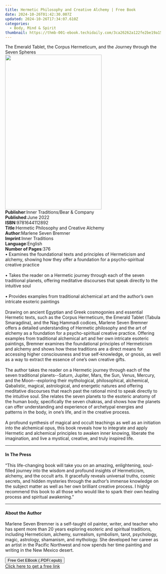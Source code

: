 ```yaml
---
title: Hermetic Philosophy and Creative Alchemy | Free Book
date: 2024-10-26T01:42:30.007Z
updated: 2024-10-26T17:34:07.610Z
categories:
  - Body, Mind & Spirit
thumbnail: https://thmb-001-ebook.techidaily.com/3ca26262a122fe2be19a15b742ce5b25b3afb1d6f9ca44a4bca433a429845758.jpg
---
```

<main id="book-container">
  <div class="flex flex-col">
    <div class="book-brief flex-1 py-6 px-4 sm:p-6 md:py-10 md:px-8">
      <!-- brief-->
      <div class="book-brief-main">
        The Emerald Tablet, the Corpus Hermeticum, and the Journey through the
        Seven Spheres
      </div>
    </div>
    <div
      class="book-meta-info flex-1 grid gap-4 col-start-1 col-end-3 row-start-1 sm:mb-6 sm:grid-cols-4 lg:gap-6 lg:col-start-2 lg:row-end-6 lg:row-span-6 lg:mb-0"
    >
      <div
        class="book-meta-info-left place-content-center mt-4 p-4 text-sm leading-6 col-start-2 col-span-2 dark:text-slate-400"
      >
        <img
          class="w-full h-500 object-cover rounded-lg sm:h-255 sm:col-span-2 lg:col-span-full"
          src="https://img-001-ebook.techidaily.com/410c867e598ff8fb6a6d79cbb1aa383e5efd460414626fe3e48fff78d2771f38.jpg"
          alt=""
          width="312"
          height="500"
        />
      </div>
      <div
        class="book-meta-info-right mt-2 col-start-1 row-start-2 col-span-3 self-center"
      >
        <!-- meta data  -->
        <div class="flex flex-col px-4 md:px-8">
          <div class="flex-1">
            <strong>Publisher</strong>:<span class="px-2"
              >Inner Traditions/Bear &amp; Company</span
            >
          </div>
          <div class="flex-1">
            <strong>Published</strong>:<span class="px-2">June 2022</span>
          </div>
          <div class="flex-1">
            <strong>ISBN</strong>:<span class="px-2">9781644112892</span>
          </div>
          <div class="flex-1">
            <strong>Title</strong>:<span class="px-2"
              >Hermetic Philosophy and Creative Alchemy</span
            >
          </div>
          <div class="flex-1">
            <strong>Author</strong>:<span class="px-2"
              >Marlene Seven Bremner</span
            >
          </div>
          <div class="flex-1">
            <strong>Imprint</strong>:<span class="px-2">Inner Traditions</span>
          </div>
          <div class="flex-1">
            <strong>Language</strong>:<span class="px-2">English</span>
          </div>
          <div class="flex-1">
            <strong>Number of Pages</strong>:<span class="px-2">376</span>
          </div>
        </div>
      </div>
    </div>
    <div class="book-description flex-1 py-6 px-4 sm:p-6 md:py-10 md:px-8">
      <div class="book-description-main">
        <div accordion-content="" id="description">
          • Examines the foundational texts and principles of Hermeticism and
          alchemy, showing how they offer a foundation for a psycho-spiritual
          creative practice <br /><br />• Takes the reader on a Hermetic journey
          through each of the seven traditional planets, offering meditative
          discourses that speak directly to the intuitive soul <br /><br />•
          Provides examples from traditional alchemical art and the author’s own
          intricate esoteric paintings <br /><br />Drawing on ancient Egyptian
          and Greek cosmogonies and essential Hermetic texts, such as the Corpus
          Hermeticum, the Emerald Tablet (Tabula Smaragdina), and the Nag
          Hammadi codices, Marlene Seven Bremner offers a detailed understanding
          of Hermetic philosophy and the art of alchemy as a foundation for a
          psycho-spiritual creative practice. Offering examples from traditional
          alchemical art and her own intricate esoteric paintings, Bremner
          examines the foundational principles of Hermeticism and alchemy and
          shows how these traditions are a direct means for accessing higher
          consciousness and true self-knowledge, or gnosis, as well as a way to
          extract the essence of one’s own creative gifts. <br /><br />The
          author takes the reader on a Hermetic journey through each of the
          seven traditional planets--Saturn, Jupiter, Mars, the Sun, Venus,
          Mercury, and the Moon--exploring their mythological, philosophical,
          alchemical, Qabalistic, magical, astrological, and energetic natures
          and offering meditative discourses that reach past the rational mind
          to speak directly to the intuitive soul. She relates the seven planets
          to the esoteric anatomy of the human body, specifically the seven
          chakras, and shows how the planets can offer understanding and
          experience of archetypal energies and patterns in the body, in one’s
          life, and in the creative process. <br /><br />A profound synthesis of
          magical and occult teachings as well as an initiation into the
          alchemical opus, this book reveals how to integrate and apply Hermetic
          and alchemical principles to awaken inner knowing, liberate the
          imagination, and live a mystical, creative, and truly inspired life.
        </div>
        <div class="accordion-fader"></div>
      </div>
    </div>
    <div class="book-excerpts flex-1 py-6 px-4 sm:p-6 md:py-10 md:px-8">
      <!-- excerpts-->
      <div class="book-excerpts-main">
        <hr />
        <h4 class="placeholder placeholder-heading">
          <span>In The Press</span>
        </h4>
        <p>
          “This life-changing book will take you on an amazing, enlightening,
          soul-filled journey into the wisdom and profound insights of
          Hermeticism, alchemy, and the occult arts. It gracefully reveals
          universal truths, cosmic secrets, and hidden mysteries through the
          author’s immense knowledge on the subject matter as well as her own
          brilliant creative process. I highly recommend this book to all those
          who would like to spark their own healing process and spiritual
          awakening.”
        </p>
      </div>
    </div>
    <div class="book-about-author flex-1 py-6 px-4 sm:p-6 md:py-10 md:px-8">
      <!-- about author-->
      <div class="book-main-author-main">
        <hr />
        <h4 class="placeholder placeholder-heading">
          <span>About the Author</span>
        </h4>
        <p>
          Marlene Seven Bremner is a self-taught oil painter, writer, and
          teacher who has spent more than 20 years exploring esoteric and
          spiritual traditions, including Hermeticism, alchemy, surrealism,
          symbolism, tarot, psychology, magic, astrology, shamanism, and
          mythology. She developed her career as an artist in the Pacific
          Northwest and now spends her time painting and writing in the New
          Mexico desert.
        </p>
      </div>
    </div>
    <div class="book-free-get flex-1 py-6 px-4 sm:p-6 md:py-10 md:px-8">
      <button
        id="btn-free-get"
        class="bg-blue-500 hover:bg-blue-700 text-white font-bold py-2 px-4 rounded"
      >
        Free Get EBook (.PDF/.epub)
      </button>
      <div id="countdown-display" class="px-2 text-lg mt-2"></div>
      <a
        id="free-link"
        class="hidden bg-blue-500 hover:bg-blue-700 text-white font-bold py-2 px-4 rounded"
        href="https://www.ebooks.com/en-us/book/210410924/hermetic-philosophy-and-creative-alchemy/marlene-seven-bremner/"
        target="_blank"
        >Click here to get a free link</a
      >
    </div>
    <script>
      let countdownTime = 0;
      let countdownInterval = null;
      document
        .getElementById('btn-free-get')
        .addEventListener('click', startCountdown);
      function startCountdown() {
        countdownTime = new Date().getTime() + 60000 * 3;
        countdownInterval = setInterval(updateCountdown, 1000);
        document.getElementById('btn-free-get').disabled = true;
        document
          .getElementById('btn-free-get')
          .classList.add('bg-gray-500', 'cursor-not-allowed');
      }
      function updateCountdown() {
        let currentTime = new Date().getTime();
        let timeLeft = countdownTime - currentTime;
        let secondsLeft = Math.floor(timeLeft / 1000);
        document.getElementById('countdown-display').innerHTML =
          `Remaining time: ${secondsLeft} seconds.`;
        if (secondsLeft <= 0) {
          clearInterval(countdownInterval);
          document.getElementById('btn-free-get').classList.add('hidden');
          document.getElementById('free-link').classList.remove('hidden');
          document.getElementById('countdown-display').innerHTML = '';
        }
      }
    </script>
  </div>
</main>

<ins class="adsbygoogle"
      style="display:block"
      data-ad-client="ca-pub-7571918770474297"
      data-ad-slot="8358498916"
      data-ad-format="auto"
      data-full-width-responsive="true"></ins>
    